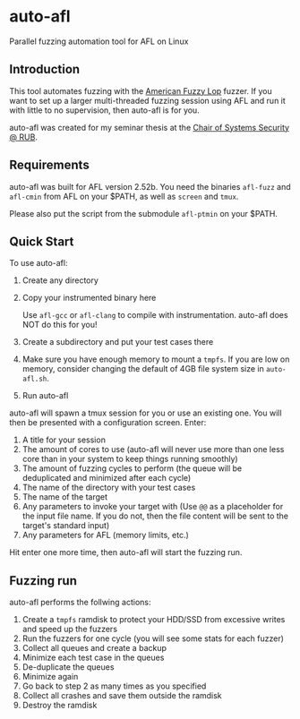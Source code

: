 # auto-afl
Parallel fuzzing automation tool for AFL on Linux

## Introduction
This tool automates fuzzing with the [American Fuzzy Lop](http://lcamtuf.coredump.cx/afl/) fuzzer. If you want to set up a larger multi-threaded fuzzing session using AFL and run it with little to no supervision, then auto-afl is for you.

auto-afl was created for my seminar thesis at the [Chair of Systems Security @ RUB](https://www.syssec.ruhr-uni-bochum.de/).

## Requirements
auto-afl was built for AFL version 2.52b. You need the binaries `afl-fuzz` and `afl-cmin` from AFL on your $PATH, as well as `screen` and `tmux`.

Please also put the script from the submodule `afl-ptmin` on your $PATH.

## Quick Start
To use auto-afl:
  1. Create any directory
  2. Copy your instrumented binary here
  
     Use `afl-gcc` or `afl-clang` to compile with instrumentation. auto-afl does NOT do this for you!
  3. Create a subdirectory and put your test cases there
  4. Make sure you have enough memory to mount a `tmpfs`. If you are low on memory, consider changing the default of 4GB file system size in `auto-afl.sh`.
  5. Run auto-afl

auto-afl will spawn a tmux session for you or use an existing one. You will then be presented with a configuration screen. Enter:
  1. A title for your session
  2. The amount of cores to use (auto-afl will never use more than one less core than in your system to keep things running smoothly)
  3. The amount of fuzzing cycles to perform (the queue will be deduplicated and minimized after each cycle)
  4. The name of the directory with your test cases
  5. The name of the target
  6. Any parameters to invoke your target with (Use `@@` as a placeholder for the input file name. If you do not, then the file content will be sent to the target's standard input)
  7. Any parameters for AFL (memory limits, etc.)

Hit enter one more time, then auto-afl will start the fuzzing run.

## Fuzzing run
auto-afl performs the follwing actions:
  1. Create a `tmpfs` ramdisk to protect your HDD/SSD from excessive writes and speed up the fuzzers
  2. Run the fuzzers for one cycle (you will see some stats for each fuzzer)
  3. Collect all queues and create a backup
  3. Minimize each test case in the queues
  4. De-duplicate the queues
  5. Minimize again
  6. Go back to step 2 as many times as you specified
  7. Collect all crashes and save them outside the ramdisk
  8. Destroy the ramdisk
